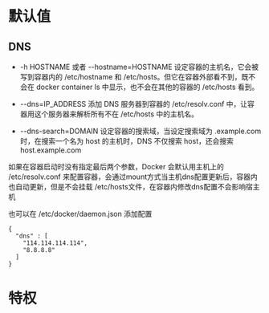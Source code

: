 # 默认值
## DNS
- -h HOSTNAME 或者 --hostname=HOSTNAME 设定容器的主机名，它会被写到容器内的 /etc/hostname 和 /etc/hosts。但它在容器外部看不到，既不会在 docker container ls 中显示，也不会在其他的容器的 /etc/hosts 看到。

- --dns=IP_ADDRESS 添加 DNS 服务器到容器的 /etc/resolv.conf 中，让容器用这个服务器来解析所有不在 /etc/hosts 中的主机名。

- --dns-search=DOMAIN 设定容器的搜索域，当设定搜索域为 .example.com 时，在搜索一个名为 host 的主机时，DNS 不仅搜索 host，还会搜索 host.example.com

如果在容器启动时没有指定最后两个参数，Docker 会默认用主机上的 /etc/resolv.conf 来配置容器，会通过mount方式当主机dns配置更新后，容器内也自动更新，但是不会挂载 /etc/hosts文件，在容器内修改dns配置不会影响宿主机

也可以在 /etc/docker/daemon.json 添加配置
```
{
  "dns" : [
    "114.114.114.114",
    "8.8.8.8"
  ]
}
```

# 特权

